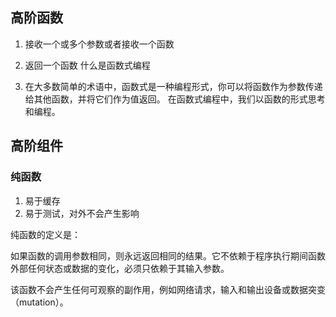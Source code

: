 
## 高阶函数
 1. 接收一个或多个参数或者接收一个函数
 2. 返回一个函数
 什么是函数式编程

1. 在大多数简单的术语中，函数式是一种编程形式，你可以将函数作为参数传递给其他函数，并将它们作为值返回。 在函数式编程中，我们以函数的形式思考和编程。

## 高阶组件

### 纯函数
1. 易于缓存
2. 易于测试，对外不会产生影响

纯函数的定义是：

如果函数的调用参数相同，则永远返回相同的结果。它不依赖于程序执行期间函数外部任何状态或数据的变化，必须只依赖于其输入参数。

该函数不会产生任何可观察的副作用，例如网络请求，输入和输出设备或数据突变（mutation）。